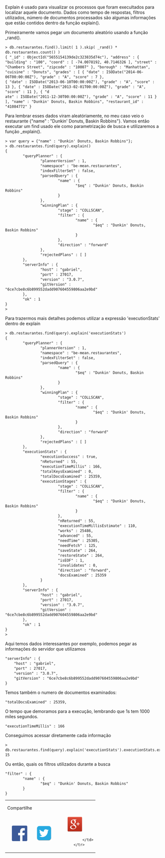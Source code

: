 Explain é usado para visualizar os processos que foram execultados para localizar aquele documento. Dados como tempo de respostas, filtros utilizados, número de documentos processados são algumas informações que estão contidos dentro da função explain(). 

Primeiramente vamos pegar um documento aleatório usando a função _rand().

```
> db.restaurantes.find().limit( 1 ).skip( _rand() * db.restaurantes.count() )
{ "_id" : ObjectId("5655154139de2c323835d74c"), "address" : { "building" : "100", "coord" : [ -74.0078192, 40.7146326 ], "street" : "Chambers Street", "zipcode" : "10007" }, "borough" : "Manhattan", "cuisine" : "Donuts", "grades" : [ { "date" : ISODate("2014-06-06T00:00:00Z"), "grade" : "A", "score" : 7 },
{ "date" : ISODate("2013-06-10T00:00:00Z"), "grade" : "A", "score" : 13 }, { "date" : ISODate("2013-02-01T00:00:00Z"), "grade" : "A", "score" : 11 }, { "d
ate" : ISODate("2011-12-30T00:00:00Z"), "grade" : "A", "score" : 11 } ], "name" : "Dunkin' Donuts, Baskin Robbins", "restaurant_id" : "41084772" }
```

Para lembrar esses dados viram aleatóriamente, no meu caso veio o restaurante {"name" : "Dunkin' Donuts, Baskin Robbins"}. Vamos então executar um find usado ele como parametrização de busca e utilizaremos a função _explain().

```
> var query = {"name" : "Dunkin' Donuts, Baskin Robbins"};
> db.restaurantes.find(query).explain()
{
        "queryPlanner" : {
                "plannerVersion" : 1,
                "namespace" : "be-mean.restaurantes",
                "indexFilterSet" : false,
                "parsedQuery" : {
                        "name" : {
                                "$eq" : "Dunkin' Donuts, Baskin Robbins"
                        }
                },
                "winningPlan" : {
                        "stage" : "COLLSCAN",
                        "filter" : {
                                "name" : {
                                        "$eq" : "Dunkin' Donuts, Baskin Robbins"
                                }
                        },
                        "direction" : "forward"
                },
                "rejectedPlans" : [ ]
        },
        "serverInfo" : {
                "host" : "gabriel",
                "port" : 27017,
                "version" : "3.0.7",
                "gitVersion" : "6ce7cbe8c6b899552dadd907604559806aa2e9bd"
        },
        "ok" : 1
}
>
```

Para trazermos mais detalhes podemos utilizar a expressão 'executionStats' dentro de explain 

```
> db.restaurantes.find(query).explain('executionStats')
{
        "queryPlanner" : {
                "plannerVersion" : 1,
                "namespace" : "be-mean.restaurantes",
                "indexFilterSet" : false,
                "parsedQuery" : {
                        "name" : {
                                "$eq" : "Dunkin' Donuts, Baskin Robbins"
                        }
                },
                "winningPlan" : {
                        "stage" : "COLLSCAN",
                        "filter" : {
                                "name" : {
                                        "$eq" : "Dunkin' Donuts, Baskin Robbins"
                                }
                        },
                        "direction" : "forward"
                },
                "rejectedPlans" : [ ]
        },
        "executionStats" : {
                "executionSuccess" : true,
                "nReturned" : 55,
                "executionTimeMillis" : 166,
                "totalKeysExamined" : 0,
                "totalDocsExamined" : 25359,
                "executionStages" : {
                        "stage" : "COLLSCAN",
                        "filter" : {
                                "name" : {
                                        "$eq" : "Dunkin' Donuts, Baskin Robbins"
                                }
                        },
                        "nReturned" : 55,
                        "executionTimeMillisEstimate" : 110,
                        "works" : 25486,
                        "advanced" : 55,
                        "needTime" : 25305,
                        "needFetch" : 125,
                        "saveState" : 264,
                        "restoreState" : 264,
                        "isEOF" : 1,
                        "invalidates" : 0,
                        "direction" : "forward",
                        "docsExamined" : 25359
                }
        },
        "serverInfo" : {
                "host" : "gabriel",
                "port" : 27017,
                "version" : "3.0.7",
                "gitVersion" : "6ce7cbe8c6b899552dadd907604559806aa2e9bd"
        },
        "ok" : 1
}
>
```

Aqui temos dados interessantes por exemplo, podemos pegar as informações do servidor que utilizamos

```
"serverInfo" : {
	"host" : "gabriel",
	"port" : 27017,
	"version" : "3.0.7",
	"gitVersion" : "6ce7cbe8c6b899552dadd907604559806aa2e9bd"
}
```

Temos também o numero de documentos examinados:

```
"totalDocsExamined" : 25359,
```

O tempo que demoramos para a execução, lembrando que 1s tem 1000 miles segundos.

```
"executionTimeMillis" : 166
```

Conseguimos acessar diretamente cada informação

```
> db.restaurantes.find(query).explain('executionStats').executionStats.executionTimeMillis
15
```

Ou então, quais os filtros utilizados durante a busca

```
"filter" : {
        "name" : {
                "$eq" : "Dunkin' Donuts, Baskin Robbins"
        }
}
```

<!-- COMPARTILHAMENTO DE POST -->
<table width="100%" align="center">
        <tr>
                <td><p>Compartilhe</p></td>
        </tr>
        <tr>
                <td align="center" title="Facebook">
                        <a onclick="window.open(this.href, 'facebook-share','width=580,height=296');return false;" href="https://www.facebook.com/sharer/sharer.php?u=http://gpanassol.github.io/notes/explain/" class="icon-facebook">
                                <img src="/assets/network/fc.png" width="50" height="50"/>
                        </a>
                </td>
                <td align="center" title="Twitter">
                        <a onclick="window.open(this.href, 'twitter-share', 'width=550,height=235');return false;" href="http://twitter.com/share?text=Explain no MongoDB&amp;url=http://gpanassol.github.io/notes/explain/" class="icon-twitter">
                                <img src="/assets/network/twitter.png" width="50" height="50"/>
                        </a>
                </td>
                <td align="center" title="LinkedIn">
                        <a onclick="window.open(this.href, 'google-plus-share', 'width=490,height=530');return false;" href="https://plus.google.com/share?url=http://gpanassol.github.io/notes/explain/" class="icon-google-plus">
                                <img src="/assets/network/google-plus.png" width="50" height="50"/>
                        </a>

                </td>
        </tr>
</table>
